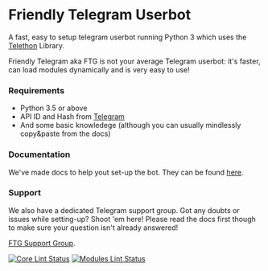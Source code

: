 # Friendly Telegram Userbot
A fast, easy to setup telegram userbot running Python 3 which uses the [Telethon](https://github.com/LonamiWebs/Telethon/) Library.

Friendly Telegram aka FTG is not your average Telegram userbot: it's faster, can load modules dynamically and is very easy to use!

### Requirements
- Python 3.5 or above
- API ID and Hash from [Telegram](https://my.telegram.org/apps)
- And some basic knowledege (although you can usually mindlessly copy&paste from the docs)

### Documentation
We've made docs to help yout set-up the bot.
They can be found [here](https://friendly-telegram.github.io).

### Support
We also have a dedicated Telegram support group. Got any doubts or issues while setting-up? Shoot 'em here! Please read the docs first though to make sure your question isn't already answered!

[FTG Support Group](https://t.me/friendlytgbot "Telegram").

[![Core Lint Status](https://github.com/friendly-telegram/friendly-telegram/workflows/Lint/badge.svg)](https://github.com/friendly-telegram/friendly-telegram/actions "Core Lint Status")
[![Modules Lint Status](https://github.com/friendly-telegram/modules-repo/workflows/Lint/badge.svg)](https://github.com/friendly-telegram/modules-repo/actions "Modules Lint Status")

###
